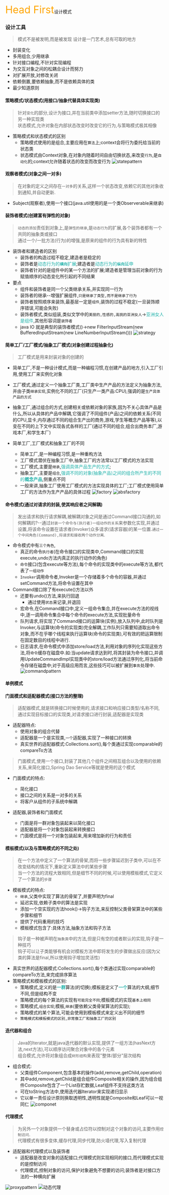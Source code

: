 <font size=6 color=orange>Head First</font>设计模式
### 设计工具
> 模式不是被发明,而是被发现
> 设计是一门艺术,总有可取的地方
* 封装变化
* 多用组合,少用继承
* 针对接口编程,不针对实现编程
* 为交互对象之间的松耦合设计而努力
* 对扩展开放,对修改关闭
* 依赖倒置,要依赖抽象,而不是依赖具体的类
* 最少知道原则
  
#### 策略模式/状态模式(用接口/抽象代替具体实现类)
> 针对`变化`的部分,设计为接口,并在当前类中添加setter方法,随时切换接口的另一种实现类  
> 状态模式,允许对象在内部状态改变时改变它的行为,与策略模式极其相像

* 策略模式和状态模式的区别
  * 策略模式使用的是组合,主要应用在`算法`上;context会将行为委托给当前的状态类
  * 状态模式由Context对象,在对象内随着时间自由切换状态,来改变`行为`,是`自动化`的;context允许随着状态的改变而改变行为
![statepattern](../Images/statepattern.png)

#### 观察者模式(对象之间一对多)
> 在对象的定义之间存在`一对多`的关系,这样一个状态改变,依赖它的其他对象收到通知,并自动更新.
* Subject(观察者),使用一个接口(java.util使用的是一个类Observerable来继承)

#### 装饰者模式(创建富有弹性的对象)
> `动态的添加`责任到对象上,是`弹性的继承`,是`动态行为`的扩展,各个装饰者都有一个共同的抽象类或接口  
> 通过一个/一批方法(行为)的增强,是原来的组件的行为具有新的特性

* 装饰者和建造者的区别
  * 装饰者的构造过程不稳定,建造者是稳定的
  * 装饰者是<font color=LightSeaGreen>动态行为的<b>`横向`</b>扩展</font>;建造者是<font color=LightSeaGreen>动态行为的<b>`纵向`</b>延申</font>
  * 装饰者针对的是组件中的某一个方法的扩展;建造者是管理当前对象的行为赋值顺序的动态变化所引起的不同结果
* 要点
  * 组件和装饰者是同一个父类继承关系,并实现同一行为
  * 装饰者的继承--增强扩展组件,`只是继承了类型,而不是继承了行为`
  * 装饰者按照顺序来装饰,最基层一定是`组件`,装饰的过程不稳定(一旦装饰顺序错误,可能会失败)
  * 装饰者模式,类似组装,类似文学中的`美丽的,性感的,高挑的亚洲女人`-><font color=LightSeaGreen>亚洲女人是组件</font>,其他形容词是`装饰者`
  * java IO 就是典型的装饰者模式()->new FilterInputStream(new BufferedInputStream(new LineNumberInputStream()))
![strategy](../Images/decorationpattern.png)

#### 简单工厂/工厂模式/抽象工厂模式(对象创建过程抽象化)
> 工厂模式是用来封装对象的创建的

* 简单工厂,不是一种设计模式,而是一种编程习惯,在创建产品的地方,引入工厂引用,使用工厂来实例化对象 
* 工厂模式,通过定义一个抽象工厂类,工厂类中生产产品的方法定义为抽象方法,并由子类`继承实现`,实例化不同的工厂(只生产一类产品:CPU),强调的是`生产具体产品的方式`
* 抽象工厂,通过组合的方式,创建相关或依赖对象的家族,因为不关心具体产品是什么,所以从具体的产品中解耦,它强调了不同组件(产品)之间的依赖关系(不同的CPU,显卡,内存通过不同的组合生产出的商务,游戏,学生等概念产品等等),以变在不同的上下文中实现各式各样的工厂(通过不同的组合,组合出商务本厂,游戏本厂,和学生本厂)

* 简单工厂,工厂模式和抽象工厂的不同
  * 简单工厂,是一种编程习惯,是一种重构方法
  * 工厂模式潜伏在抽象工厂中,抽象工厂的方法常以工厂模式的方法实现
  * 工厂模式,主要是`继承`,<font color=LightSeaGreen>强调具体产品生产的方式</font>;
  * 抽象工厂,主要是`组合`,<font color=LightSeaGreen>强调不同的对象(抽象产品)之间的组合所产生的不同的<b>概念产品</b></font>,侧重点不同
  * 一般来讲,抽象工厂使用工厂模式的方法实现具体的工厂;工厂模式使用简单工厂的方法作为生产产品的具体过程
![factory](../Images/factory.png)
![absfactory](../Images/absfactory.png)


#### 命令模式(通过对请求的封装,使其响应者之间解耦)
> 发出请求和执行请求解耦,被解耦对象之间是通过Command接口沟通的,如何解耦的?--通过`封装一个命令与(执行者)一组动作的关系`来参数化实现,并通过设置,将该命令设置在请求者(Invoker)众多请求(请求容器)的某一位置.`通过一个中间角色(Command),将请求和接收两个动作分离`.

* 命令模式中有`三个角色`,
  * 真正的命令`执行者`(在命令接口的实现类中,Command接口的实现execute,undo方法内真正的执行动作的角色)
  * `命令`接口(包含execute等方法),每个命令的实现类中的execute等方法,都代表了`一组动作`
  * `Invoker`调用命令者,Invoker是一个存储着多个命令的容器,并通过setCommand方法,将命令设置在其中
* Command接口除了有execute()方法以外
  * 还要有undo()方法,来执行回退
    * 通过使用`状态`来记录,并退回
  * 宏命令,在Command接口中,定义一组命令集合,并在execute方法的视线中,逐一调用命令集合中每个命令的execute方法,实现批量命令
  * 队列请求,将实现了Command接口的运算块(实例),放入队列中,此时队列是Invoker,与运算块(命令的实现类)完全解耦,工作队列只需要知道取出命令对象,而不在乎哪个线程来执行运算块(命令的实现类),可有效的把运算限制在固定数目的线程中进行.
  * 日志请求,在命令模式中添加store/load方法,利用对象的序列化实现这些方法,将`命令`缓存在磁盘中.如:当update请求达到时,将其封装为命令接口,并调用UpdateCommandImpl实现类中的store/load方法通过序列化,将当前命令存储在磁盘中;对于高级应用而言,这些技巧可以被扩展到`事务`处理中.
![commandpattern](../Images/commandpattern.png)

#### 单例模式

#### 门面模式和适配器模式(接口方法的整理)
> 适配器模式,就是转换接口时候使用的,请求接口和响应接口类型/名称不同,通过实现目标接口的实现类,对请求接口进行封装,适配器是实现类

* 适配器特点:
  * 使用对象的组合代替
  * 适配器是一个是实现类,`一个`适配器,实现了一种接口的转换
  * 真实世界的适配器模式:Collections.sort(),每个类通过实现comparable的compareTo方法
> 门面模式,使用一个接口,封装了其他几个组件之间相互组合以及使用的依赖关系,来简化接口,Spring Dao Service等就是使用的这个模式

* 门面模式的特点:
  * 简化接口
  * 接口之间的关系是一对多的关系
  * 将客户从组件的子系统中解耦  

* 适配器,装饰者和门面模式
  * 门面是将一群对象包装起来以简化接口
  * 适配器是将一个对象包装起来转换接口
  * 门面模式是将一个对象包装起来,用来增加新的行为和责任

#### 模板模式(以及与策略模式的不同之处)
> 在一个方法中定义了一个算法的骨架,而将一些步骤延迟到子类中,可以在不改变结构的情况下,重新定义算法中的某些步骤  
> 当一个方法的流程大致相同,但是细节不同的时候,可以使用模板模式,它定义了一个算法的`步骤`

* 模板模式的特点:
  * `继承`,父类中实现了算法的骨架了,并要声明为final
  * 延迟实现,依赖子类中的算法是实现
  * 添加一个空实现的方法hook()->钩子方法,来反控制父类骨架算法中的某些步骤和细节
  * 提供了代码重用的技巧
  * 模板模式包含了:具体方法,抽象方法和钩子方法
> 钩子是一种被声明在`抽象类`中的方法,但是只有空的或者默认的实现,钩子是一种技巧    
> 钩子可以让子类能够有机会对模板方法中即将发生的步骤做出反应(因为父类的算法是final,所以使用钩子增加灵活性)

* 真实世界的适配器模式:Collections.sort(),每个类通过实现comparable的compareTo方法,来完成排序算法
* 策略模式和模板模式的区别:
  * 策略模式,定义的是<font color=LightSeaGreen><b>一群</b></font>算法(的切换);模板是定义了<font color=LightSeaGreen><b>一个</b></font>算法的大纲,细节不同,但是结构不变
  * 策略模式的每个算法的实现有`可能完全不同`;模板模式的实现`基本上相同`
  * 策略模式,`组合实现`;模板,`继承`(要依赖父类骨架算法的实现);
  * 策略模式的某个算法,可能会使用到模板模式来定义出不同的细节
  * `策略模式和模板模式的区别,非常像工厂和抽象工厂的区别`

#### 迭代器和组合
> Java的Iterator,就是java迭代器的默认实现,提供了一组方法(hasNext方法,next方法),可以顺序访问聚合对象中的各个元素  
> 组合模式,允许将对象组合成`树形结构`来表现"整体/部分"层次结构

* 组合模式:
  * 父类组件Component,包含基本的操作(add,remove,getChild,operation)
  * 其中add,remove,getChild是组合组件Composite相关的操作,因为组合组件Composite包含了一个List<Component>存贮数据,Leaf组件不支持这类方法
  * 可在toString方法中,使用迭代器Iterator来实现递归显示
  * 它以单一责任设计原则换取透明性,透明性就是Composite和Leaf可以一视同仁
![componet](../Images/componet.png)

#### 代理模式
>为另外一个对象提供一个替身或占位符以控制对这个对象的访问,主要作用`控制访问`.  
>代理模式有很多变体,缓存代理,同步代理,防火墙代理,写入复制代理

* 适配器和代理模式以及装饰者
  * 适配器是改变对象的适配接口;代理模式则实现相同的接口,而代理模式实现的是控制访问
  * 代理模式,控制对象的访问,保护对象避免不想要的访问;装饰者是对接口方法的一种横向扩展

![proxypattern](../Images/proxypattern.png)
![动态代理](../Images/invocationproxypattern.png)